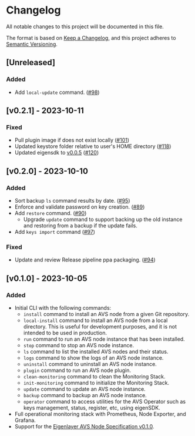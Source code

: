 # Changelog

All notable changes to this project will be documented in this file.

The format is based on [Keep a Changelog](https://keepachangelog.com/en/1.0.0/),
and this project adheres to [Semantic Versioning](https://semver.org/spec/v2.0.0.html).

## [Unreleased]

### Added

- Add `local-update` command. ([#98](https://github.com/NethermindEth/eigenlayer/pull/98))

## [v0.2.1] - 2023-10-11 

### Fixed

- Pull plugin image if does not exist locally ([#101](https://github.com/NethermindEth/eigenlayer/pull/101))
- Updated keystore folder relative to user's HOME directory ([#118](https://github.com/NethermindEth/eigenlayer/pull/118))
- Updated eigensdk to [v0.0.5](https://github.com/Layr-Labs/eigensdk-go/releases/tag/v0.0.5) ([#120](https://github.com/NethermindEth/eigenlayer/pull/120))
## [v0.2.0] - 2023-10-10

### Added

- Sort backup `ls` command results by date. ([#95](https://github.com/NethermindEth/eigenlayer/pull/95))
- Enforce and validate password on key creation. ([#89](https://github.com/NethermindEth/eigenlayer/pull/89))
- Add `restore` command. ([#90](https://github.com/NethermindEth/eigenlayer/pull/90))
  - Upgrade `update` command to support backing up the old instance and restoring from a backup if the update fails.
- Add `keys import` command  ([#97](https://github.com/NethermindEth/eigenlayer/pull/97))

### Fixed

- Update and review Release pipeline ppa packaging. ([#94](https://github.com/NethermindEth/eigenlayer/pull/94))

## [v0.1.0] - 2023-10-05

### Added

- Initial CLI with the following commands:
  - `install` command to install an AVS node from a given Git repository.
  - `local-install` command to install an AVS node from a local directory. This is useful for development purposes, and it is not intended to be used in production.
  - `run` command to run an AVS node instance that has been installed.
  - `stop` command to stop an AVS node instance.
  - `ls` command to list the installed AVS nodes and their status.
  - `logs` command to show the logs of an AVS node instance.
  - `uninstall` command to uninstall an AVS node instance.
  - `plugin` command to run an AVS node plugin.
  - `clean-monitoring` command to clean the Monitoring Stack.
  - `init-monitoring` command to initialize the Monitoring Stack.
  - `update` command to update an AVS node instance.
  - `backup` command to backup an AVS node instance.
  - `operator` command to access utilities for the AVS Operator such as keys management, status, register, etc, using eigenSDK.
- Full operational monitoring stack with Prometheus, Node Exporter, and Grafana.
- Support for the [Eigenlayer AVS Node Specification v0.1.0](https://eigen.nethermind.io/).

<!-- ### Fixed -->

<!-- ### Changed -->

<!-- ### Removed -->
